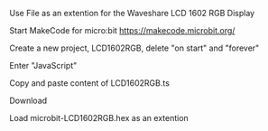Use File as an extention for the Waveshare LCD 1602 RGB Display

Start MakeCode for micro:bit  https://makecode.microbit.org/

Create a new project, LCD1602RGB, delete "on start" and "forever"

Enter "JavaScript"

Copy and paste content of LCD1602RGB.ts

Download

Load microbit-LCD1602RGB.hex as an extention
